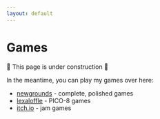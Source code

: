 ```yaml
---
layout: default
---
```


# Games

:construction: This page is under construction :construction:

In the meantime, you can play my games over here:
* [newgrounds](https://frenchie14.newgrounds.com/games) - complete, polished games
* [lexaloffle](https://www.lexaloffle.com/bbs/?uid=42575&mode=carts&sub=2#m) - PICO-8 games
* [itch.io](https://frenchie14.itch.io/) - jam games


